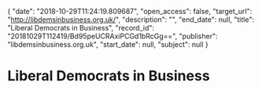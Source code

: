 {
  "date": "2018-10-29T11:24:19.809687", 
  "open_access": false, 
  "target_url": "http://libdemsinbusiness.org.uk/", 
  "description": "", 
  "end_date": null, 
  "title": "Liberal Democrats in Business", 
  "record_id": "20181029T112419/Bd95peUCRAxiPCGd1bRcGg==", 
  "publisher": "libdemsinbusiness.org.uk", 
  "start_date": null, 
  "subject": null
}

# Liberal Democrats in Business

